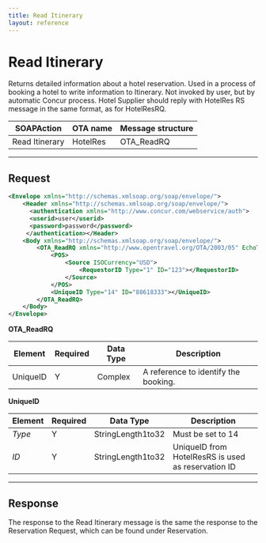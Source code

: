 ```yaml
---
title: Read Itinerary
layout: reference
---
```


# Read Itinerary

Returns detailed information about a hotel reservation. Used in a process of booking a hotel to write information to Itinerary. Not invoked by user, but by automatic Concur process. Hotel Supplier should reply with HotelRes RS message in the same format, as for HotelResRQ.

| SOAPAction     | OTA name | Message structure |
|----------------|----------|-------------------|
| Read Itinerary | HotelRes | OTA_ReadRQ |

---

## Request

```xml
<Envelope xmlns="http://schemas.xmlsoap.org/soap/envelope/">
    <Header xmlns="http://schemas.xmlsoap.org/soap/envelope/">
      <authentication xmlns="http://www.concur.com/webservice/auth">
      <userid>user</userid>
      <password>password</password>
     </authentication></Header>
    <Body xmlns="http://schemas.xmlsoap.org/soap/envelope/">
        <OTA_ReadRQ xmlns="http://www.opentravel.org/OTA/2003/05" EchoToken="test_request_id" Version="5.002" PrimaryLangID="de" AltLangID="de">
            <POS>
                <Source ISOCurrency="USD">
                    <RequestorID Type="1" ID="123"></RequestorID>
                </Source>
            </POS>
            <UniqueID Type="14" ID="88618333"></UniqueID>
        </OTA_ReadRQ>
    </Body>
</Envelope>
```


**OTA_ReadRQ**

| Element  | Required | Data Type | Description |
|----------|----------|-----------|-------------|
| UniqueID | Y        | Complex   | A reference to identify the booking. |


**UniqueID**

| Element  | Required | Data Type         | Description |
|----------|----------|-------------------|-------------|
| *Type*   | Y        | StringLength1to32 | Must be set to 14 |
| *ID*     | Y        | StringLength1to32 | UniqueID from HotelResRS is used as reservation ID |

---

## Response

The response to the Read Itinerary message is the same the response to the Reservation Request, which can be found under Reservation.
